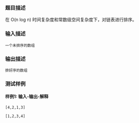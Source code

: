 ### 题目描述

在 O(n log n) 时间复杂度和常数级空间复杂度下，对链表进行排序。

### 输入描述

```
一个未排序的数组
```
### 输出描述

```
排好序的数组
```

### 测试样例
#### 样例1: 输入-输出-解释
```
[4,2,1,3]
```
```
[1,2,3,4]
```